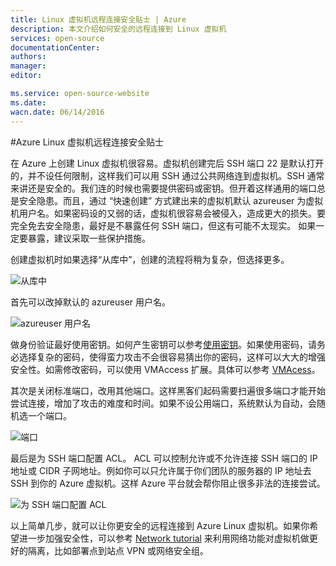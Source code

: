 ```yaml
---
title: Linux 虚拟机远程连接安全贴士 | Azure
description: 本文介绍如何安全的远程连接到 Linux 虚拟机
services: open-source
documentationCenter: 
authors: 
manager: 
editor: 

ms.service: open-source-website
ms.date: 
wacn.date: 06/14/2016
---
```


#Azure Linux 虚拟机远程连接安全贴士

在 Azure 上创建 Linux 虚拟机很容易。虚拟机创建完后 SSH 端口 22 是默认打开的，并不设任何限制，这样我们可以用 SSH 通过公共网络连到虚拟机。SSH 通常来讲还是安全的。我们连的时候也需要提供密码或密钥。但开着这样通用的端口总是安全隐患。而且，通过 “快速创建” 方式建出来的虚拟机默认 azureuser 为虚拟机用户名。如果密码设的又弱的话，虚拟机很容易会被侵入，造成更大的损失。要完全免去安全隐患，最好是不暴露任何 SSH 端口，但这有可能不太现实。 如果一定要暴露，建议采取一些保护措施。
 
创建虚拟机时如果选择“从库中”，创建的流程将稍为复杂，但选择更多。 
 
![从库中][1]

首先可以改掉默认的 azureuser 用户名。  

![azureuser 用户名][2]
 
做身份验证最好使用密钥。如何产生密钥可以参考[使用密钥](./virtual-machines/virtual-machines-linux-mac-create-ssh-keys.md)。如果使用密码，请务必选择复杂的密码，使得蛮力攻击不会很容易猜出你的密码，这样可以大大的增强安全性。如需修改密码，可以使用 VMAccess 扩展。具体可以参考 [VMAcess](./virtual-machines/virtual-machines-linux-classic-reset-access.md)。

其次是关闭标准端口，改用其他端口。这样黑客们起码需要扫遍很多端口才能开始尝试连接，增加了攻击的难度和时间。如果不设公用端口，系统默认为自动，会随机选一个端口。  

![端口][3]
 
最后是为 SSH 端口配置 ACL。 ACL 可以控制允许或不允许连接 SSH 端口的 IP 地址或 CIDR 子网地址。例如你可以只允许属于你们团队的服务器的 IP 地址去 SSH 到你的 Azure 虚拟机。这样 Azure 平台就会帮你阻止很多非法的连接尝试。 
 
![为 SSH 端口配置 ACL][4]
 
以上简单几步，就可以让你更安全的远程连接到 Azure Linux 虚拟机。如果你希望进一步加强安全性，可以参考 [Network tutorial](./virtual-network/index.md/) 来利用网络功能对虚拟机做更好的隔离，比如部署点到站点 VPN 或网络安全组。  

<!--image references-->
[1]: ./media/open-source-azure-virtual-machines-linux-rdp-security-guide/open-source-azure-virtual-machines-linux-rdp-security-guide-1.png  
[2]: ./media/open-source-azure-virtual-machines-linux-rdp-security-guide/open-source-azure-virtual-machines-linux-rdp-security-guide-2.png  
[3]: ./media/open-source-azure-virtual-machines-linux-rdp-security-guide/open-source-azure-virtual-machines-linux-rdp-security-guide-3.png  
[4]: ./media/open-source-azure-virtual-machines-linux-rdp-security-guide/open-source-azure-virtual-machines-linux-rdp-security-guide-4.png  